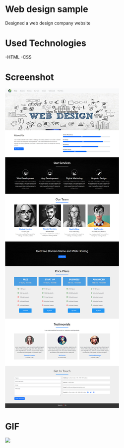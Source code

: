 # Web design sample
Designed a web design company website

# Used Technologies
-HTML
-CSS

# Screenshot

![](images/web%20design%20ui.png)

# GIF

![](images/web%20design.gif)